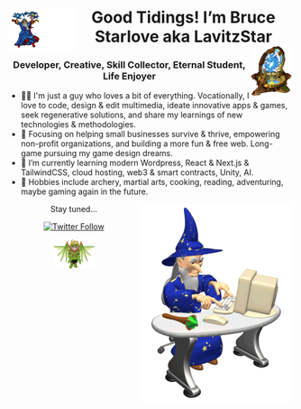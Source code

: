 <div align="center">

<h1><img align="left" src="wizardmagic.gif" width="120px" /> Good Tidings! I’m Bruce Starlove aka LavitzStar <img align="right" src="sc_warpgate.gif" width="72px" /></h1>

### Developer, Creative, Skill Collector, Eternal Student, Life Enjoyer

</div>

- 👨‍💻 I'm just a guy who loves a bit of everything. Vocationally, I love to code, design & edit multimedia, ideate innovative apps & games, seek regenerative solutions, and share my learnings of new technologies & methodologies.
- 👀 Focusing on helping small businesses survive & thrive, empowering non-profit organizations, and building a more fun & free web. Long-game pursuing my game design dreams.
- 🌱 I’m currently learning modern Wordpress, React & Next.js & TailwindCSS, cloud hosting, web3 & smart contracts, Unity, AI.
- 🏹 Hobbies include archery, martial arts, cooking, reading, adventuring, maybe gaming again in the future.

<div align="center">

<img align="right" src="wizard.gif" />

Stay tuned...

[![Twitter Follow](https://img.shields.io/twitter/follow/astralvitz?style=social)](https://twitter.com/intent/follow?screen_name=astralvitz)

<img align="center" src="lavi.gif" width="72px" />

</div>
